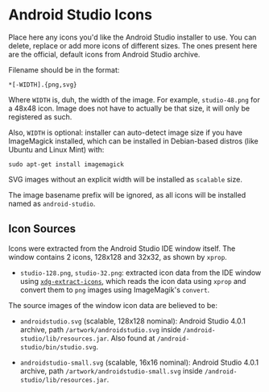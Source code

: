 Android Studio Icons
====================

Place here any icons you'd like the Android Studio installer to use. You can
delete, replace or add more icons of different sizes. The ones present here
are the official, default icons from Android Studio archive.

Filename should be in the format:

	*[-WIDTH].{png,svg}

Where `WIDTH` is, duh, the width of the image. For example, `studio-48.png`
for a 48x48 icon. Image does not have to actually be that size, it will only
be registered as such.

Also, `WIDTH` is optional: installer can auto-detect image size if you have
ImageMagick installed, which can be installed in Debian-based distros
(like Ubuntu and Linux Mint) with:

	sudo apt-get install imagemagick

SVG images without an explicit width will be installed as `scalable` size.

The image basename prefix will be ignored, as all icons will be installed
named as `android-studio`.

Icon Sources
------------

Icons were extracted from the Android Studio IDE window itself.
The window contains 2 icons, 128x128 and 32x32, as shown by `xprop`.

- `studio-128.png`, `studio-32.png`: extracted icon data from the IDE window
   using [`xdg-extract-icons`](https://github.com/MestreLion/xdg-tools), which
   reads the icon data using `xprop` and convert them to `png` images using
   ImageMagik's `convert`.

The source images of the window icon data are believed to be:

- `androidstudio.svg` (scalable, 128x128 nominal): Android Studio 4.0.1 archive,
   path `/artwork/androidstudio.svg` inside `/android-studio/lib/resources.jar`.
   Also found at `/android-studio/bin/studio.svg`.

- `androidstudio-small.svg` (scalable, 16x16 nominal): Android Studio 4.0.1 archive,
   path `/artwork/androidstudio-small.svg` inside `/android-studio/lib/resources.jar`.
